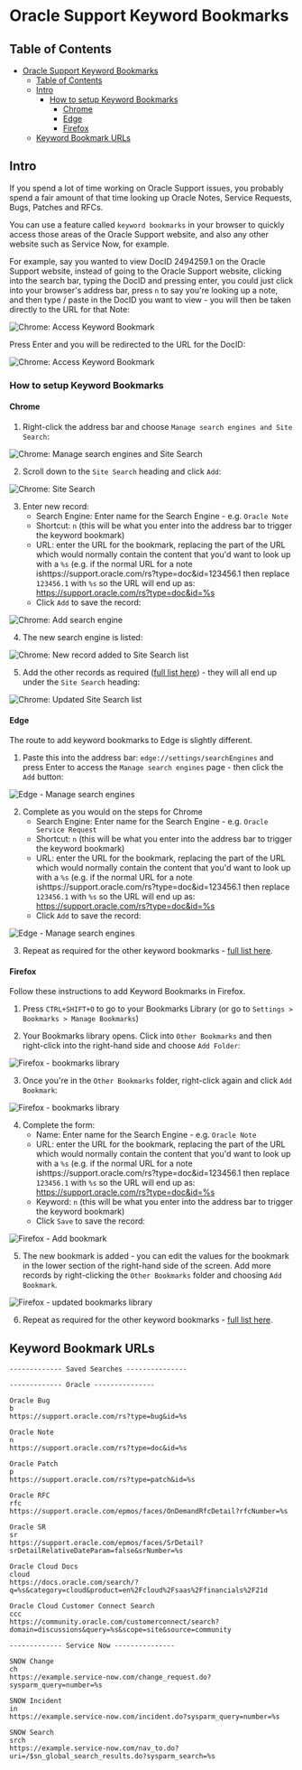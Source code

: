 # Oracle Support Keyword Bookmarks

## Table of Contents

- [Oracle Support Keyword Bookmarks](#oracle-support-keyword-bookmarks)
  * [Table of Contents](#table-of-contents)
  * [Intro](#intro)
    + [How to setup Keyword Bookmarks](#how-to-setup-keyword-bookmarks)
      - [Chrome](#chrome)
      - [Edge](#edge)
      - [Firefox](#firefox)
  * [Keyword Bookmark URLs](#keyword-bookmark-urls)

## Intro

If you spend a lot of time working on Oracle Support issues, you probably spend a fair amount of that time looking up Oracle Notes, Service Requests, Bugs, Patches and RFCs.

You can use a feature called `keyword bookmarks` in your browser to quickly access those areas of the Oracle Support website, and also any other website such as Service Now, for example.

For example, say you wanted to view DocID 2494259.1 on the Oracle Support website, instead of going to the Oracle Support website, clicking into the search bar, typing the DocID and pressing enter, you could just click into your browser's address bar, press `n` to say you're looking up a note, and then type / paste in the DocID you want to view - you will then be taken directly to the URL for that Note:

![Chrome: Access Keyword Bookmark](https://jimpix.co.uk/dist/images/github/keyword-bookmarks/0006a.png)

Press Enter and you will be redirected to the URL for the DocID:

![Chrome: Access Keyword Bookmark](https://jimpix.co.uk/dist/images/github/keyword-bookmarks/0006.png)

### How to setup Keyword Bookmarks

#### Chrome

1. Right-click the address bar and choose `Manage search engines and Site Search`:

![Chrome: Manage search engines and Site Search](https://jimpix.co.uk/dist/images/github/keyword-bookmarks/0001.png)

2. Scroll down to the `Site Search` heading and click `Add`:

![Chrome: Site Search](https://jimpix.co.uk/dist/images/github/keyword-bookmarks/0002.png)

3. Enter new record:
	- Search Engine: Enter name for the Search Engine - e.g. `Oracle Note`
	- Shortcut: `n` (this will be what you enter into the address bar to trigger the keyword bookmark)
	- URL: enter the URL for the bookmark, replacing the part of the URL which would normally contain the content that you'd want to look up with a `%s` (e.g. if the normal URL for a note ishttps://support.oracle.com/rs?type=doc&id=123456.1 then replace `123456.1` with `%s` so the URL will end up as: https://support.oracle.com/rs?type=doc&id=%s
	- Click `Add` to save the record:

![Chrome: Add search engine](https://jimpix.co.uk/dist/images/github/keyword-bookmarks/0003.png)

4. The new search engine is listed:

![Chrome: New record added to Site Search list](https://jimpix.co.uk/dist/images/github/keyword-bookmarks/0004.png)

5. Add the other records as required ([full list here](#keyword-bookmark-urls)) - they will all end up under the `Site Search` heading:

![Chrome: Updated Site Search list](https://jimpix.co.uk/dist/images/github/keyword-bookmarks/0005.png)

#### Edge

The route to add keyword bookmarks to Edge is slightly different.

1. Paste this into the address bar: `edge://settings/searchEngines` and press Enter to access the `Manage search engines` page - then click the `Add` button:

![Edge - Manage search engines](https://jimpix.co.uk/dist/images/github/keyword-bookmarks/0007.png)

2. Complete as you would on the steps for Chrome
	- Search Engine: Enter name for the Search Engine - e.g. `Oracle Service Request`
	- Shortcut: `n` (this will be what you enter into the address bar to trigger the keyword bookmark)
	- URL: enter the URL for the bookmark, replacing the part of the URL which would normally contain the content that you'd want to look up with a `%s` (e.g. if the normal URL for a note ishttps://support.oracle.com/rs?type=doc&id=123456.1 then replace `123456.1` with `%s` so the URL will end up as: https://support.oracle.com/rs?type=doc&id=%s
	- Click `Add` to save the record:

![Edge - Manage search engines](https://jimpix.co.uk/dist/images/github/keyword-bookmarks/0008.png)

3. Repeat as required for the other keyword bookmarks - [full list here](#keyword-bookmark-urls).

#### Firefox

Follow these instructions to add Keyword Bookmarks in Firefox.

1. Press `CTRL+SHIFT+O` to go to your Bookmarks Library (or go to `Settings > Bookmarks > Manage Bookmarks`)

2. Your Bookmarks library opens. Click into `Other Bookmarks` and then right-click into the right-hand side and choose `Add Folder`:

![Firefox - bookmarks library](https://jimpix.co.uk/dist/images/github/keyword-bookmarks/0009.png)

3. Once you're in the `Other Bookmarks` folder, right-click again and click `Add Bookmark`:

![Firefox - bookmarks library](https://jimpix.co.uk/dist/images/github/keyword-bookmarks/0010.png)

4. Complete the form:
	- Name: Enter name for the Search Engine - e.g. `Oracle Note`
	- URL: enter the URL for the bookmark, replacing the part of the URL which would normally contain the content that you'd want to look up with a `%s` (e.g. if the normal URL for a note ishttps://support.oracle.com/rs?type=doc&id=123456.1 then replace `123456.1` with `%s` so the URL will end up as: https://support.oracle.com/rs?type=doc&id=%s
	- Keyword: `n` (this will be what you enter into the address bar to trigger the keyword bookmark)
	- Click `Save` to save the record:

![Firefox - Add bookmark](https://jimpix.co.uk/dist/images/github/keyword-bookmarks/0011.png)

5. The new bookmark is added - you can edit the values for the bookmark in the lower section of the right-hand side of the screen. Add more records by right-clicking the `Other Bookmarks` folder and choosing `Add Bookmark`.

![Firefox - updated bookmarks library](https://jimpix.co.uk/dist/images/github/keyword-bookmarks/0012.png)

6. Repeat as required for the other keyword bookmarks - [full list here](#keyword-bookmark-urls).

## Keyword Bookmark URLs

```
------------- Saved Searches ---------------

------------- Oracle ---------------

Oracle Bug
b
https://support.oracle.com/rs?type=bug&id=%s

Oracle Note
n
https://support.oracle.com/rs?type=doc&id=%s

Oracle Patch
p
https://support.oracle.com/rs?type=patch&id=%s

Oracle RFC
rfc
https://support.oracle.com/epmos/faces/OnDemandRfcDetail?rfcNumber=%s

Oracle SR
sr
https://support.oracle.com/epmos/faces/SrDetail?srDetailRelativeDateParam=false&srNumber=%s

Oracle Cloud Docs
cloud
https://docs.oracle.com/search/?q=%s&category=cloud&product=en%2Fcloud%2Fsaas%2Ffinancials%2F21d

Oracle Cloud Customer Connect Search
ccc
https://community.oracle.com/customerconnect/search?domain=discussions&query=%s&scope=site&source=community

------------- Service Now ---------------

SNOW Change
ch
https://example.service-now.com/change_request.do?sysparm_query=number=%s

SNOW Incident
in
https://example.service-now.com/incident.do?sysparm_query=number=%s

SNOW Search
srch
https://example.service-now.com/nav_to.do?uri=/$sn_global_search_results.do?sysparm_search=%s


```
